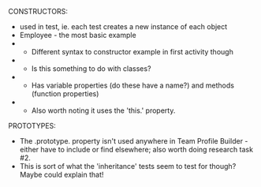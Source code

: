CONSTRUCTORS:
 - used in test, ie. each test creates a new instance of each object
 - Employee - the most basic example
 - - Different syntax to constructor example in first activity though
 - - Is this something to do with classes?
 - - Has variable properties (do these have a name?) and methods (function properties)
 - -  Also worth noting it uses the 'this.' property.

 PROTOTYPES: 
 - The .prototype. property isn't used anywhere in Team Profile Builder - either have to include or find elsewhere; also worth doing research task #2. 
 - This is sort of what the 'inheritance' tests seem to test for though? Maybe could explain that!
